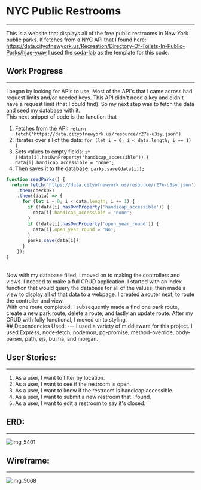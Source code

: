 # NYC Public Restrooms
---
 This is a website that displays all of the free public restrooms in New York public parks.
 It fetches from a NYC API that I found here: <https://data.cityofnewyork.us/Recreation/Directory-Of-Toilets-In-Public-Parks/hjae-yuav>
 I used the [soda-lab](https://git.generalassemb.ly/wdi-nyc-lambda/soda-lab) as the template for this code.
 
## Work Progress
---
I began by looking for APIs to use. Most of the API's that I came across had request limits and/or needed keys. This API didn't need a key and didn't have a request limit (that I could find). So my next step was to fetch the data and seed my database with it. 
<br>
This next snippet of code is the function that 
1. Fetches from the API: `return fetch('https://data.cityofnewyork.us/resource/r27e-u3sy.json')`
2. Iterates over all of the data: `for (let i = 0; i < data.length; i += 1) {`
3. Sets values to empty fields: `if (!data[i].hasOwnProperty('handicap_accessible')) {
          data[i].handicap_accessible = 'none';`
4. Then saves it to the database: `parks.save(data[i]);`
```javascript
function seedParks() {
  return fetch('https://data.cityofnewyork.us/resource/r27e-u3sy.json')
    .then(checkOk)
    .then((data) => {
      for (let i = 0; i < data.length; i += 1) {
        if (!data[i].hasOwnProperty('handicap_accessible')) {
          data[i].handicap_accessible = 'none';
        }
        if (!data[i].hasOwnProperty('open_year_round')) {
          data[i].open_year_round = 'No';
        }
        parks.save(data[i]);
      }
    });
}
```
<br>
Now with my database filled, I moved on to making the controllers and views. I needed to make a full CRUD application. I started with an index function that would query the database for all of the values, then made a view to display all of that data to a webpage. I created a router next, to route the controller and view.
<br>
With one route completed, I subsequently made a find one park route, create a new park route, delete a route, and lastly an update route. After my CRUD with fully functional, I moved on to styling. 
<br>
## Dependencies Used:
---
I used a variety of middleware for this project. I used Express, node-fetch, nodemon, pg-promise, method-override, body-parser, path, ejs, bulma, and morgan.
<br>

## User Stories:
---
 1. As a user, I want to filter by location.
 2. As a user, I want to see if the restroom is open.
 3. As a user, I want to know if the restroom is handicap accessible.
 4. As a user, I want to submit a new restroom that I found.
 5. As a user, I want to edit a restroom to say it's closed.

## ERD:
---
![img_5401](https://user-images.githubusercontent.com/39596048/43738608-3ba0e752-9993-11e8-9103-5eab80b05311.JPG)

## Wireframe:
---
![img_5068](https://user-images.githubusercontent.com/39596048/43738651-5b8c79aa-9993-11e8-98fc-ed3bbf634d2a.JPG)
